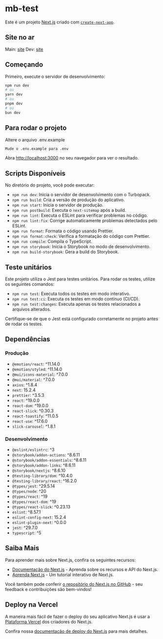 # mb-test

Este é um projeto [Next.js](https://nextjs.org) criado com [`create-next-app`](https://nextjs.org/docs/app/api-reference/cli/create-next-app).

## Site no ar

Main: [site](https://teste-ol3ut4hr7-vinigus-projects.vercel.app/)
Dev: [site](https://teste-2kalrgx37-vinigus-projects.vercel.app/)

## Começando

Primeiro, execute o servidor de desenvolvimento:

```bash
npm run dev
# ou
yarn dev
# ou
pnpm dev
# ou
bun dev
```

## Para rodar o projeto

Altere o arquivo .env.example

```bash
Mude o .env.example para .env
```

Abra [http://localhost:3000](http://localhost:3000) no seu navegador para ver o resultado.

## Scripts Disponíveis

No diretório do projeto, você pode executar:

- `npm run dev`: Inicia o servidor de desenvolvimento com o Turbopack.
- `npm run build`: Cria a versão de produção do aplicativo.
- `npm run start`: Inicia o servidor de produção.
- `npm run postbuild`: Executa o `next-sitemap` após a build.
- `npm run lint`: Executa o ESLint para verificar problemas no código.
- `npm run lint:fix`: Corrige automaticamente problemas detectados pelo ESLint.
- `npm run format`: Formata o código usando Prettier.
- `npm run format:check`: Verifica a formatação do código com Prettier.
- `npm run compile`: Compila o TypeScript.
- `npm run storybook`: Inicia o Storybook no modo de desenvolvimento.
- `npm run build-storybook`: Gera a build do Storybook.

## Teste unitários

Este projeto utiliza o Jest para testes unitários. Para rodar os testes, utilize os seguintes comandos:

- `npm run test`: Executa todos os testes em modo interativo.
- `npm run test:ci`: Executa os testes em modo contínuo (CI/CD).
- `npm run test:changes`: Executa apenas os testes relacionados a arquivos alterados.

Certifique-se de que o Jest está configurado corretamente no projeto antes de rodar os testes.

## Dependências

### Produção

- `@emotion/react`: ^11.14.0
- `@emotion/styled`: ^11.14.0
- `@mui/icons-material`: ^7.0.0
- `@mui/material`: ^7.0.0
- `axios`: ^1.8.4
- `next`: 15.2.4
- `prettier`: ^3.5.3
- `react`: ^19.0.0
- `react-dom`: ^19.0.0
- `react-slick`: ^0.30.3
- `react-toastify`: ^11.0.5
- `react-use`: ^17.6.0
- `slick-carousel`: ^1.8.1

### Desenvolvimento

- `@eslint/eslintrc`: ^3
- `@storybook/addon-actions`: ^8.6.11
- `@storybook/addon-essentials`: ^8.6.11
- `@storybook/addon-links`: ^8.6.11
- `@storybook/nextjs`: ^8.6.10
- `@testing-library/dom`: ^10.4.0
- `@testing-library/react`: ^16.2.0
- `@types/jest`: ^29.5.14
- `@types/node`: ^20
- `@types/react`: ^19
- `@types/react-dom`: ^19
- `@types/react-slick`: ^0.23.13
- `eslint`: ^8.57.1
- `eslint-config-next`: 15.2.4
- `eslint-plugin-next`: ^0.0.0
- `jest`: ^29.7.0
- `typescript`: ^5

## Saiba Mais

Para aprender mais sobre Next.js, confira os seguintes recursos:

- [Documentação do Next.js](https://nextjs.org/docs) - Aprenda sobre os recursos e API do Next.js.
- [Aprenda Next.js](https://nextjs.org/learn) - Um tutorial interativo de Next.js.

Você também pode conferir [o repositório do Next.js no GitHub](https://github.com/vercel/next.js) - seu feedback e contribuições são bem-vindos!

## Deploy na Vercel

A maneira mais fácil de fazer o deploy do seu aplicativo Next.js é usar a [Plataforma Vercel](https://vercel.com/new?utm_medium=default-template&filter=next.js&utm_source=create-next-app&utm_campaign=create-next-app-readme) dos criadores do Next.js.

Confira nossa [documentação de deploy do Next.js](https://nextjs.org/docs/app/building-your-application/deploying) para mais detalhes.
